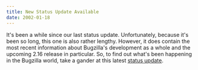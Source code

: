 ```yaml
---
title: New Status Update Available
date: 2002-01-18
---
```

It's been a while since our last status update. Unfortunately, because
it's been so long, this one is also rather lengthy. However, it does
contain the most recent information about Bugzilla's development as a
whole and the upcoming 2.16 release in particular. So, to find out
what's been happening in the Bugzilla world, take a gander at this
latest [status update](/news/2002/01/18/status-update).
